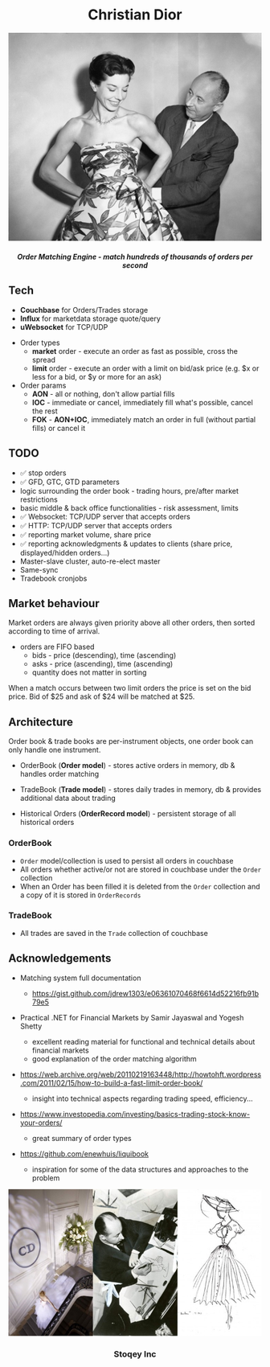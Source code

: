 <p align="center">
  <h1 align="center"> Christian Dior </h1>
</p>

<div align="center">

<img src="./docs/christiandior.jpg"></img>
<p align="center">
  <h5 align="center"> Order Matching Engine - match hundreds of thousands of orders per second </h5>
</p>
</div>


## Tech
- **Couchbase** for Orders/Trades storage
- **Influx** for marketdata storage quote/query
- **uWebsocket** for TCP/UDP


* Order types
    * **market** order - execute an order as fast as possible, cross the spread
    * **limit** order - execute an order with a limit on bid/ask price (e.g. $x or less for a bid, or $y or more for an ask)
* Order params
    * **AON** - all or nothing, don't allow partial fills
    * **IOC** - immediate or cancel, immediately fill what's possible, cancel the rest
    * **FOK** - **AON+IOC**, immediately match an order in full (without partial fills) or cancel it

## TODO

* ✅ stop orders
* ✅ GFD, GTC, GTD parameters
* logic surrounding the order book - trading hours, pre/after market restrictions
* basic middle & back office functionalities - risk assessment, limits
* ✅ Websocket: TCP/UDP server that accepts orders
* ✅ HTTP: TCP/UDP server that accepts orders
* ✅ reporting market volume, share price
* ✅ reporting acknowledgments & updates to clients (share price, displayed/hidden orders...)
* Master-slave cluster, auto-re-elect master
* Same-sync
* Tradebook cronjobs

## Market behaviour

Market orders are always given priority above all other orders, then sorted according to time of arrival.

* orders are FIFO based
    * bids - price (descending), time (ascending)
    * asks - price (ascending), time (ascending)
    * quantity does not matter in sorting

When a match occurs between two limit orders the price is set on the bid price. Bid of $25 and ask of $24 will be
matched at $25.

## Architecture

Order book & trade books are per-instrument objects, one order book can only handle one instrument.

* OrderBook (**Order model**) - stores active orders in memory, db & handles order matching
* TradeBook (**Trade model**) - stores daily trades in memory, db & provides additional data about trading

* Historical Orders (**OrderRecord model**) - persistent storage of all historical orders


### OrderBook
* `Order` model/collection is used to persist all orders in couchbase
* All orders whether active/or not are stored in couchbase under the `Order` collection 
* When an Order has been filled it is deleted from the `Order` collection and a copy of it is stored in `OrderRecords`

### TradeBook
* All trades are saved in the `Trade` collection of couchbase



## Acknowledgements
* Matching system full documentation
  * https://gist.github.com/jdrew1303/e06361070468f6614d52216fb91b79e5


* Practical .NET for Financial Markets by Samir Jayaswal and Yogesh Shetty
    * excellent reading material for functional and technical details about financial markets
    * good explanation of the order matching algorithm
* https://web.archive.org/web/20110219163448/http://howtohft.wordpress.com/2011/02/15/how-to-build-a-fast-limit-order-book/
    * insight into technical aspects regarding trading speed, efficiency...
* https://www.investopedia.com/investing/basics-trading-stock-know-your-orders/
    * great summary of order types
* https://github.com/enewhuis/liquibook
    * inspiration for some of the data structures and approaches to the problem

<div align="center">

<img src="docs/footer.jpg"></img>

</div>

<div align="center" >
<h3>Stoqey Inc<h3>
</div>